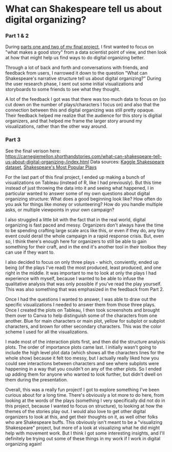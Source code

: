# What can Shakespeare tell us about digital organizing? 

### Part 1 & 2

During [parts one and two of my final project](https://satvikaneti.github.io/Telling-Stories-With-Data-Portfolio/final_part1and2.html), I first wanted to focus on "what makes a good story" from a data scientist point of view, and then look at how that might help us find ways to do digital organizing better. 

Through a lot of back and forth and conversations with friends, and feedback from users, I narrowed it down to the question "What can Shakespeare's narrative structure tell us about digital organizing?" During the user research phase, I sent out some initial visualizations and storyboards to some friends to see what they thought. 

A lot of the feedback I got was that there was too much data to focus on (so cut down on the number of plays/characters I focus on) and also that the connection between this and digital organizing was still pretty opaque. Their feedback helped me realize that the audience for this story is digitial organizers, and that helped me frame the larger story around my visualizations, rather than the other way around. 

### Part 3

See the final verison here: https://carnegiemellon.shorthandstories.com/what-can-shakespeare-tell-us-about-digital-organizing-/index.html 
Data sources: [Kaggle Shakespeare dataset](https://www.kaggle.com/kingburrito666/shakespeare-plays), [Shakespeare's Most Popular Plays](http://www.shakespeareances.com/dialogues/commentary/Bard_Board_Popularity-171012.html) 

For the last part of this final project, I ended up making a bunch of visualizations on Tableau (instead of R, like I had previously). But this time instead of just throwing the data into it and seeing what happened, I in particular wanted to answer some of my own questions about digital organizing structure: What does a good beginning look like? How often do you ask for things like money or volunteering? How do you handle multiple asks, or multiple viewpoints in your own campaign? 

I also struggled a little bit with the fact that in the real world, digital organizing is fast paced and messy. Organizers don't always have the time to be spending crafting large scale arcs like this, or even if they do, any tiny event could derail the whole campaign in a rapid response crisis. But, even so, I think there's enough here for organizers to still be able to gain something for their craft, and in the end it's another tool in their toolbox they can use if they want to. 

I also decided to focus on only three plays - which, conviently, ended up being (of the plays I've read) the most produced, least produced, and one right in the middle. It was important to me to look at only the plays I had experience with myself, because I wanted to be able to infuse the qualitative analysis that was only possible if you've read the play yourself. This was also something that was emphasized in the feedback from Part 2. 

Once I had the questions I wanted to answer, I was able to draw out the specific visualizations I needed to answer them from those three plays. Once I created the plots on Tableau, I then took screenshots and brought them over to Canva to help distinguish some of the characters from one another. Blue for main characters or main plot, yellow for subplot or subplot characters, and brown for other secondary characters. This was the color scheme I used for all the visualizations. 

I made most of the interaction plots first, and then did the structure analysis plots. The order of importance plots came last. I initially wasn't going to include the high level plot data (which shows all the characters lines for the whole show) because it felt too messy, but I actually really liked how you could see interactions between characters and see where subplots were happening in a way that you couldn't on any of the other plots. So I ended up adding them for anyone who wanted to look further, but didn't dwell on them during the presentation. 

Overall, this was a really fun project! I got to explore something I've been curious about for a long time. There's obviously a lot more to do here, from looking at the words of the plays (something I very specifically did not do in this project, because I wanted to focus on structure), to looking at how the themes of the stories play out. I would also love to get other digital organizers to look at this, and get their thoughts on it, as well other folks who are Shakespeare buffs. This obviously isn't meant to be a "visualizing Shakespeare" project, but more of a look at visualizing what he did might help with movement work. But I think I got some interesting insights, and I'll definitely be trying out some of these things in my work if I work in digital organizing again! 


